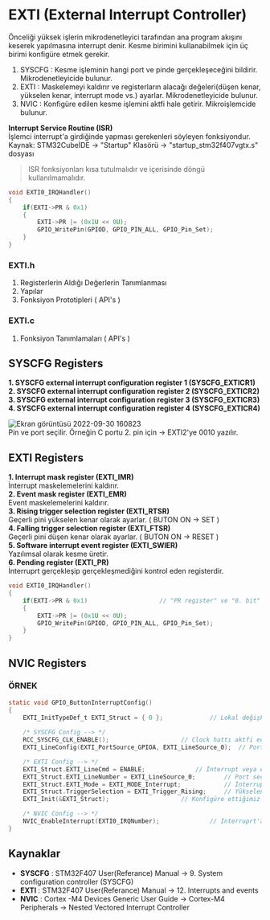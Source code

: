 # EXTI (External Interrupt Controller)
Önceliği yüksek işlerin mikrodenetleyici tarafından ana program akışını keserek yapılmasına interrupt denir. Kesme birimini kullanabilmek için üç birimi konfigüre etmek gerekir. 
1. SYSCFG : Kesme işleminin hangi port ve pinde gerçekleşeceğini bildirir. Mikrodenetleyicide bulunur.             
2. EXTI : Maskelemeyi kaldırır ve registerların alacağı değeleri(düşen kenar, yükselen kenar, interrupt mode vs.) ayarlar. Mikrodenetleyicide bulunur.          
3. NVIC : Konfigüre edilen kesme işlemini aktfi hale getirir. Mikroişlemcide bulunur.                    


**Interrupt Service Routine (ISR)**                     
İşlemci interrupt'a girdiğinde yapması gerekenleri söyleyen fonksiyondur. Kaynak: STM32CubeİDE -> "Startup" Klasörü -> "startup_stm32f407vgtx.s" dosyası     
> ISR fonksiyonları kısa tutulmalıdır ve içerisinde döngü kullanılmamalıdır.                  
```c
void EXTI0_IRQHandler()
{
	if(EXTI->PR & 0x1)
	{
		EXTI->PR |= (0x1U << 0U);
		GPIO_WritePin(GPIOD, GPIO_PIN_ALL, GPIO_Pin_Set);
	}
}
```

### EXTI.h
1. Registerlerin Aldığı Değerlerin Tanımlanması
2. Yapılar
3. Fonksiyon Prototipleri ( API's ) 

### EXTI.c
1. Fonksiyon Tanımlamaları ( API's )

## SYSCFG Registers
**1. SYSCFG external interrupt configuration register 1 (SYSCFG_EXTICR1)**                              
**2. SYSCFG external interrupt configuration register 2 (SYSCFG_EXTICR2)**                                           
**3. SYSCFG external interrupt configuration register 3 (SYSCFG_EXTICR3)**                                            
**4. SYSCFG external interrupt configuration register 4 (SYSCFG_EXTICR4)**                                             
                                 
![Ekran görüntüsü 2022-09-30 160823](https://user-images.githubusercontent.com/75627147/193276552-cd1161ad-3eb8-4af6-85ef-50b5f221c554.png)         
Pin ve port seçilir. Örneğin C portu 2. pin için -> EXTI2'ye 0010 yazılır.                  

## EXTI Registers 
**1. Interrupt mask register (EXTI_IMR)**                     
İnterrupt maskelemelerini kaldırır.                   
**2. Event mask register (EXTI_EMR)**                     
Event maskelemelerini kaldırır.              
**3. Rising trigger selection register (EXTI_RTSR)**        
Geçerli pini yükselen kenar olarak ayarlar. ( BUTON ON -> SET )                       
**4. Falling trigger selection register (EXTI_FTSR)**                         
Geçerli pini düşen kenar olarak ayarlar. ( BUTON ON -> RESET )                                        
**5. Software interrupt event register (EXTI_SWIER)**                                                                   
Yazılımsal olarak kesme üretir.                      
**6. Pending register (EXTI_PR)**                                                                
İnterruprt gerçekleşip gerçekleşmediğini kontrol eden registerdir. 
```c
void EXTI0_IRQHandler()
{
	if(EXTI->PR & 0x1)                    // "PR register" ve "0. bit" ve(&) işlemi sonucu 1 ise interrupt başarılıdır. 
	{
		EXTI->PR |= (0x1U << 0U);           
		GPIO_WritePin(GPIOD, GPIO_PIN_ALL, GPIO_Pin_Set);
	}
}
```

## NVIC Registers


### ÖRNEK
```c
static void GPIO_ButtonInterruptConfig()
{
	EXTI_InitTypeDef_t EXTI_Struct = { 0 };				// Lokal değişken olduğu için tüm değerler sıfırlandı. 
	
	/* SYSCFG Config --> */
	RCC_SYSCFG_CLK_ENABLE();					// Clock hattı aktfi edildi.
	EXTI_LineConfig(EXTI_PortSource_GPIOA, EXTI_LineSource_0);	// Port ve pin numaraları belirlendi. A0 

	/* EXTI Config --> */ 
	EXTI_Struct.EXTI_LineCmd = ENABLE;				// İnterrupt veya event mod aktif edildi
	EXTI_Struct.EXTI_LineNumber = EXTI_LineSource_0;		// Port seçimi yapıldı.
	EXTI_Struct.EXTI_Mode = EXTI_MODE_Interrupt;			// İnterrupt modu ayarlandı.
	EXTI_Struct.TriggerSelection = EXTI_Trigger_Rising;		// Yükselen kenar ayarlandı.
	EXTI_Init(&EXTI_Struct);					// Konfigüre ettiğimiz ayarları gerekli pine yükledik. 

	/* NVIC Config --> */
	NVIC_EnableInterrupt(EXTI0_IRQNumber);				// Interruprt'a izim verdik. (EXTI0 --> A portu 0. pin)
}
```


## Kaynaklar 
- **SYSCFG** : STM32F407 User(Referance) Manual -> 9. System configuration controller (SYSCFG) 
- **EXTI** : STM32F407 User(Referance) Manual -> 12. Interrupts and events 
- **NVIC** : Cortex -M4 Devices Generic User Guide -> Cortex-M4 Peripherals -> Nested Vectored Interrupt Controller

